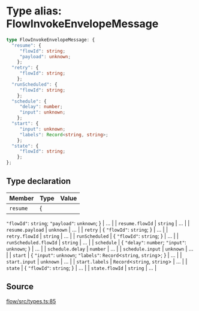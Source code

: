 # Type alias: FlowInvokeEnvelopeMessage

```ts
type FlowInvokeEnvelopeMessage: {
  "resume": {
     "flowId": string;
     "payload": unknown;
    };
  "retry": {
     "flowId": string;
    };
  "runScheduled": {
     "flowId": string;
    };
  "schedule": {
     "delay": number;
     "input": unknown;
    };
  "start": {
     "input": unknown;
     "labels": Record<string, string>;
    };
  "state": {
     "flowId": string;
    };
};
```

## Type declaration

| Member | Type | Value |
| :------ | :------ | :------ |
| `resume` | \{
  `"flowId"`: `string`;
  `"payload"`: `unknown`;
 \} | ... |
| `resume.flowId` | `string` | ... |
| `resume.payload` | `unknown` | ... |
| `retry` | \{
  `"flowId"`: `string`;
 \} | ... |
| `retry.flowId` | `string` | ... |
| `runScheduled` | \{
  `"flowId"`: `string`;
 \} | ... |
| `runScheduled.flowId` | `string` | ... |
| `schedule` | \{
  `"delay"`: `number`;
  `"input"`: `unknown`;
 \} | ... |
| `schedule.delay` | `number` | ... |
| `schedule.input` | `unknown` | ... |
| `start` | \{
  `"input"`: `unknown`;
  `"labels"`: `Record`\<`string`, `string`\>;
 \} | ... |
| `start.input` | `unknown` | ... |
| `start.labels` | `Record`\<`string`, `string`\> | ... |
| `state` | \{
  `"flowId"`: `string`;
 \} | ... |
| `state.flowId` | `string` | ... |

## Source

[flow/src/types.ts:85](https://github.com/firebase/genkit/blob/2b0be364306d92a8e7d13efc2da4fb04c1d21e29/js/flow/src/types.ts#L85)
